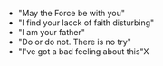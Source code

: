* "May the Force be with you"
* "I find your lacck of faith disturbing"
* "I am your father"
* "Do or do not. There is no try"
* "I've got a bad feeling about this"X

